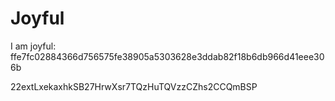 # Joyful

I am joyful: ffe7fc02884366d756575fe38905a5303628e3ddab82f18b6db966d41eee306b


22extLxekaxhkSB27HrwXsr7TQzHuTQVzzCZhs2CCQmBSP